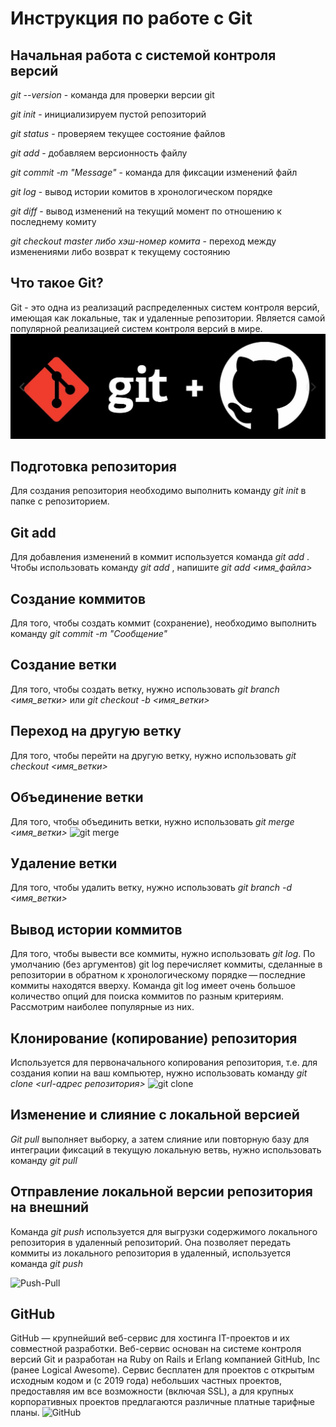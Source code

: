 # Инструкция по работе с Git

## Начальная работа с системой контроля версий

*git --version* - команда для проверки версии git

*git init* - инициализируем пустой репозиторий

*git status* - проверяем текущее состояние файлов

*git add* - добавляем версионность файлу

*git commit -m "Message"* - команда для фиксации изменений файл

*git log* - вывод истории комитов в хронологическом порядке

*git diff* - вывод изменений на текущий момент по отношению к последнему комиту

*git checkout master либо хэш-номер комита* - переход между изменениями либо возврат к текущему состоянию

##  Что такое Git?

Git - это одна из реализаций распределенных систем контроля версий, имеющая как локальные, так и удаленные репозитории. Является самой популярной реализацией систем контроля версий в мире. 
![Git](git.jpg)

## Подготовка репозитория

Для создания репозитория необходимо выполнить команду *git init* в папке с репозиторием.

## Git add

Для добавления изменений в коммит используется команда *git add* . Чтобы использовать команду *git add* , напишите *git add <имя_файла>*

## Создание коммитов

Для того, чтобы создать коммит (сохранение), необходимо выполнить команду *git commit -m "Сообщение"*

## Создание ветки

Для того, чтобы создать ветку, нужно использовать *git branch <имя_ветки>* или *git checkout -b <имя_ветки>*

## Переход на другую ветку 

Для того, чтобы перейти на другую ветку, нужно использовать *git checkout <имя_ветки>*

## Объединение ветки

Для того, чтобы объединить ветки, нужно использовать *git merge <имя_ветки>*
![git merge](merge.png)

## Удаление ветки

Для того, чтобы удалить ветку, нужно использовать *git branch -d <имя_ветки>*


## Вывод истории коммитов

Для того, чтобы вывести все коммиты, нужно использовать *git log*. По умолчанию (без аргументов) git log перечисляет коммиты, сделанные в репозитории в обратном к хронологическому порядке — последние коммиты находятся вверху. Команда git log имеет очень большое количество опций для поиска коммитов по разным критериям. Рассмотрим наиболее популярные из них.

## Клонирование (копирование) репозитория 

Используется для первоначального копирования репозитория, т.е. для создания копии на ваш компьютер, нужно использовать команду *git clone <url-адрес репозитория>*
![git clone](clone.png)

## Изменение и слияние с локальной версией

*Git pull* выполняет выборку, а затем слияние или повторную базу для интеграции фиксаций в текущую локальную ветвь, нужно использовать команду *git pull*

## Отправление локальной версии репозитория на внешний

Команда *git push* используется для выгрузки содержимого локального репозитория в удаленный репозиторий. Она позволяет передать коммиты из локального репозитория в удаленный, используется команда *git push*

![Push-Pull](push-pull.webp)

## GitHub

GitHub — крупнейший веб-сервис для хостинга IT-проектов и их совместной разработки. Веб-сервис основан на системе контроля версий Git и разработан на Ruby on Rails и Erlang компанией GitHub, Inc (ранее Logical Awesome). Сервис бесплатен для проектов с открытым исходным кодом и (с 2019 года) небольших частных проектов, предоставляя им все возможности (включая SSL), а для крупных корпоративных проектов предлагаются различные платные тарифные планы.
![GitHub](GitHub.jpeg)